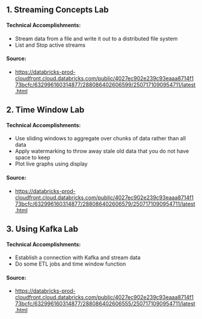 ## 1. Streaming Concepts Lab
#### Technical Accomplishments:
- Stream data from a file and write it out to a distributed file system
- List and Stop active streams
#### Source: 
- https://databricks-prod-cloudfront.cloud.databricks.com/public/4027ec902e239c93eaaa8714f173bcfc/632996160314877/288086402606599/2507171090954711/latest.html
## 2. Time Window Lab
#### Technical Accomplishments:
- Use sliding windows to aggregate over chunks of data rather than all data
- Apply watermarking to throw away stale old data that you do not have space to keep
- Plot live graphs using display
#### Source:
- https://databricks-prod-cloudfront.cloud.databricks.com/public/4027ec902e239c93eaaa8714f173bcfc/632996160314877/288086402606579/2507171090954711/latest.html
## 3. Using Kafka Lab
#### Technical Accomplishments:
- Establish a connection with Kafka and stream data
- Do some ETL jobs and time window function
#### Source:
- https://databricks-prod-cloudfront.cloud.databricks.com/public/4027ec902e239c93eaaa8714f173bcfc/632996160314877/288086402606555/2507171090954711/latest.html
